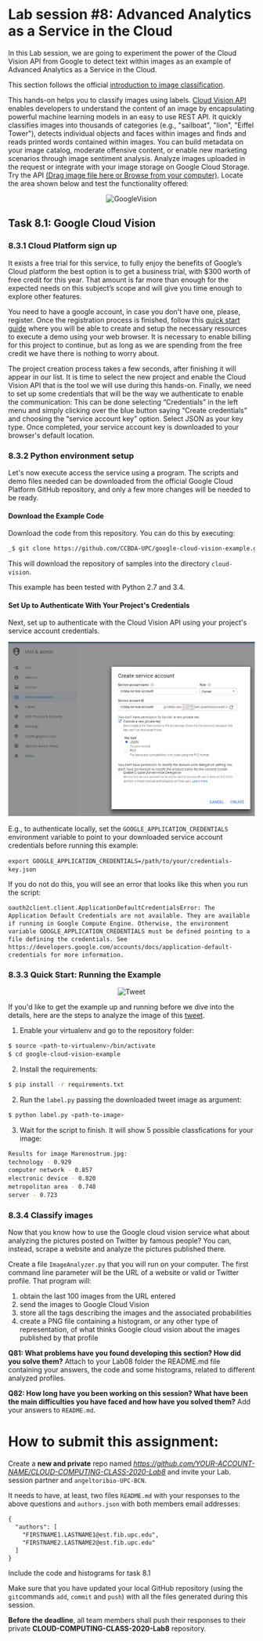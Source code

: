 # Lab session #8: Advanced Analytics as a Service in the Cloud

In this Lab session, we are going to experiment the power of the Cloud Vision API from Google to detect text within images as an example of Advanced Analytics as a Service in the Cloud.

This section follows the official [introduction to image classification]( https://cloud.google.com/vision/docs/detecting-labels).

This hands-on helps you to classify images using labels. [Cloud Vision API](https://cloud.google.com/vision/) enables developers to understand the content of an image by encapsulating powerful machine learning models in an easy to use REST API. It quickly classifies images into thousands of categories (e.g., "sailboat", "lion", "Eiffel Tower"), detects individual objects and faces within images and finds and reads printed words contained within images. You can build metadata on your image catalog, moderate offensive content, or enable new marketing scenarios through image sentiment analysis. Analyze images uploaded in the request or integrate with your image storage on Google Cloud Storage. Try the API [(Drag image file here or Browse from your computer)](https://cloud.google.com/vision/). Locate the area shown below and test the functionality offered:

<p align="center"><img src="./images/Lab10-GoogleVision.png" alt="GoogleVision" title="GoogleVision"/></p>

<a name="Tasks81"/>

## Task 8.1:  Google Cloud Vision


### 8.3.1 Cloud Platform sign up
It exists a free trial for this service, to fully enjoy the benefits of Google’s Cloud platform the best option is to get a business trial, with $300 worth of free credit for this year. That amount is far more than enough for the expected needs on this subject’s scope and will give you time enough to explore other features.

You need to have a google account, in case you don't have one, please, register.
Once the registration process is finished, follow this [quick start guide]( https://cloud.google.com/vision/docs/quickstart) where you will be able to create and setup the necessary resources to execute a demo using your web browser. It is necessary to enable billing for this project to continue, but as long as we are spending from the free credit we have there is nothing to worry about.

The project creation process takes a few seconds, after finishing it will appear in our list. It is time to select the new project and enable the Cloud Vision API that is the tool we will use during this hands-on. Finally, we need to set up some credentials that will be the way we authenticate to enable the communication: This can be done selecting “Credentials” in the left menu and simply clicking over the blue button saying “Create credentials” and choosing the “service account key” option.  Select JSON as your key type. Once completed, your service account key is downloaded to your browser's default location.

### 8.3.2 Python environment setup

Let's now execute access the service using a program. The scripts and demo files needed can be downloaded from the official Google Cloud Platform GitHub repository, and only a few more changes will be needed to be ready.

#### Download the Example Code
Download the code from this repository. You can do this by executing:

```bash
_$ git clone https://github.com/CCBDA-UPC/google-cloud-vision-example.git cloud-vision
```

This will download the repository of samples into the directory
`cloud-vision`.

This example has been tested with Python 2.7 and 3.4.

#### Set Up to Authenticate With Your Project's Credentials

Next, set up to authenticate with the Cloud Vision API using your project's
service account credentials.

<p align="center"><img src="./images/Lab10-account.png" alt="Tweet" title="Tweet"/></p>

E.g., to authenticate locally, set the `GOOGLE_APPLICATION_CREDENTIALS` environment variable to point to your
downloaded service account credentials before running this example:

```export GOOGLE_APPLICATION_CREDENTIALS=/path/to/your/credentials-key.json```

If you do not do this, you will see an error that looks like this when
you run the script:

```
oauth2client.client.ApplicationDefaultCredentialsError: The Application Default Credentials are not available. They are available if running in Google Compute Engine. Otherwise, the environment variable GOOGLE_APPLICATION_CREDENTIALS must be defined pointing to a file defining the credentials. See https://developers.google.com/accounts/docs/application-default-credentials for more information.
```


### 8.3.3 Quick Start: Running the Example

<p align="center"><img src="./images/Lab10-Tweet-MN.png" alt="Tweet" title="Tweet"/></p>


If you'd like to get the example up and running before we dive into the
details, here are the steps to analyze the image of this [tweet](https://twitter.com/angeltoribio/status/963048129569443841).

1. Enable your virtualenv and go to the repository folder:
```bash
$ source <path-to-virtualenv>/bin/activate
$ cd google-cloud-vision-example
```

2. Install the requirements:
```bash
$ pip install -r requirements.txt
```

2. Run the `label.py` passing the downloaded tweet image as argument:
```bash
$ python label.py <path-to-image>
```

3. Wait for the script to finish. It will show 5 possible classfications for your image:
```bash
Results for image Marenostrum.jpg:
technology - 0.929
computer network - 0.857
electronic device - 0.820
metropolitan area - 0.748
server - 0.723
```

### 8.3.4 Classify images

Now that you know how to use the Google cloud vision service what about analyzing the pictures posted on Twitter by famous people? You can, instead, scrape a website and analyze the pictures published there.

Create a file `ImageAnalyzer.py` that you will run on your computer. The first command line parameter will be the URL of a website or valid or Twitter profile. That program will:

1. obtain the last 100 images from the URL entered
2. send the images to Google Cloud Vision
3. store all the tags describing the images and the associated probabilities
4. create a PNG file containing a histogram, or any other type of representation, of what thinks Google cloud vision about the images published by that profile

**Q81: What problems have you found developing this section? How did you solve them?** Attach to your Lab08 folder the README.md file containing your answers, the code and some histograms, related to different analyzed profiles.

**Q82: How long have you been working on this session? What have been the main difficulties you have faced and how have you solved them?** Add your answers to `README.md`.

# How to submit this assignment:

Create a **new and private** repo named *https://github.com/YOUR-ACCOUNT-NAME/CLOUD-COMPUTING-CLASS-2020-Lab8* and invite your Lab. session partner and `angeltoribio-UPC-BCN`.

It needs to have, at least, two files `README.md` with your responses to the above questions and `authors.json` with both members email addresses:

```json5
{
  "authors": [
    "FIRSTNAME1.LASTNAME1@est.fib.upc.edu",
    "FIRSTNAME2.LASTNAME2@est.fib.upc.edu"
  ]
}
```

Include the code and histograms for task 8.1

Make sure that you have updated your local GitHub repository (using the `git`commands `add`, `commit` and `push`) with all the files generated during this session. 

**Before the deadline**, all team members shall push their responses to their private **CLOUD-COMPUTING-CLASS-2020-Lab8** repository.

